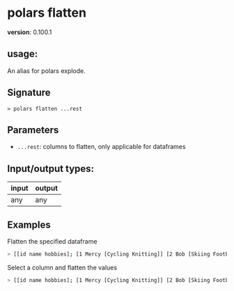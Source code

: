 # polars flatten

**version**: 0.100.1

## **usage**:

An alias for polars explode.

## Signature

`> polars flatten ...rest`

## Parameters

- `...rest`: columns to flatten, only applicable for dataframes

## Input/output types:

| input | output |
| ----- | ------ |
| any   | any    |

## Examples

Flatten the specified dataframe

```bash
> [[id name hobbies]; [1 Mercy [Cycling Knitting]] [2 Bob [Skiing Football]]] | polars into-df | polars flatten hobbies | polars collect
```

Select a column and flatten the values

```bash
> [[id name hobbies]; [1 Mercy [Cycling Knitting]] [2 Bob [Skiing Football]]] | polars into-df | polars select (polars col hobbies | polars flatten)
```
